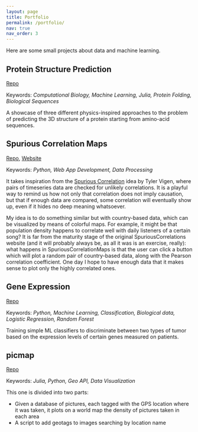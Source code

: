 ```yaml
---
layout: page
title: Portfolio
permalink: /portfolio/
nav: true
nav_order: 3
---
```


Here are some small projects about data and machine learning.


## Protein Structure Prediction
[Repo](https://github.com/stecrotti/ProteinStructurePrediction)

Keywords: _Computational Biology, Machine Learning, Julia, Protein Folding, Biological Sequences_

A showcase of three different physics-inspired approaches to the problem of predicting the 3D structure of a protein starting from amino-acid sequences. 


## Spurious Correlation Maps
[Repo](https://github.com/stecrotti/SpuriousCorrelationMaps), [Website](https://spuriouscorrelationmaps.streamlit.app/)

Keywords: _Python, Web App Development, Data Processing_

It takes inspiration from the [Spurious Correlation](https://www.tylervigen.com/spurious-correlations) idea by Tyler Vigen, where pairs of timeseries data are checked for unlikely correlations. It is a playful way to remind us how not only that correlation does not imply causation, but that if enough data are compared, some correlation will eventually show up, even if it hides no deep meaning whatsoever.

My idea is to do something similar but with country-based data, which can be visualized by means of colorful maps. For example, it might be that population density happens to correlate well with daily listeners of a certain song? It is far from the maturity stage of the original SpuriousCorrelations website (and it will probably always be, as all it was is an exercise, really): what happens in SpuriousCorrelationMaps is that the user can click a button which will plot a random pair of country-based data, along with the Pearson correlation coefficient. One day I hope to have enough data that it makes sense to plot only the highly correlated ones.

## Gene Expression
[Repo](https://github.com/stecrotti/GeneExpression)

Keywords: _Python, Machine Learning, Classification, Biological data, Logistic Regression, Random Forest_

Training simple ML classifiers to discriminate between two types of tumor based on the expression levels of certain genes measured on patients.

## picmap
[Repo](https://github.com/stecrotti/picmap)

Keywords: _Julia, Python, Geo API, Data Visualization_

This one is divided into two parts:
- Given a database of pictures, each tagged with the GPS location where it was taken, it plots on a world map the density of pictures taken in each area
- A script to add geotags to images searching by location name
